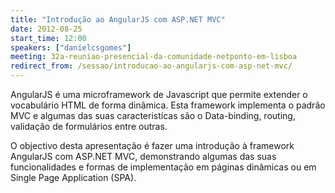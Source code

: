 ```yaml
---
title: "Introdução ao AngularJS com ASP.NET MVC"
date: 2012-08-25
start_time: 12:00
speakers: ["danielcsgomes"]
meeting: 32a-reuniao-presencial-da-comunidade-netponto-em-lisboa
redirect_from: /sessao/introducao-ao-angularjs-com-asp-net-mvc/
---
```


AngularJS é uma microframework de Javascript que permite extender o vocabulário HTML de forma dinâmica. Esta framework implementa o padrão MVC e algumas das suas caracteristícas são o Data-binding, routing, validação de formulários entre outras.

O objectivo desta apresentação é fazer uma introdução à framework AngularJS com ASP.NET MVC, demonstrando algumas das suas funcionalidades e formas de implementação em páginas dinâmicas ou em Single Page Application (SPA).
